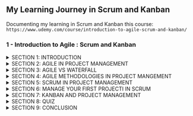 ## My Learning Journey in Scrum and Kanban                                                      
Documenting my learning in Scrum and Kanban this course:
``
https://www.udemy.com/course/introduction-to-agile-scrum-and-kanban/
``
### 1 - Introduction to Agile : Scrum and Kanban 
<details>
<summary> SECTION 1: INTRODUCTION </summary>


</details>

<details>
<summary> SECTION 2: AGILE IN PROJECT MANAGEMENT </summary>


</details>

<details>
<summary> SECTION 3: AGILE VS WATERFALL </summary>


</details>

<details>
<summary> SECTION 4: AGILE METHODOLOGIES IN PROJECT MANGEMENT </summary>


</details>

<details>
<summary> SECTION 5: SCRUM IN PROJECT MANAGEMENT </summary>


</details>

<details>
<summary> SECTION 6: MANAGE YOUR FIRST PROJECTI IN SCRUM </summary>


</details>

<details>
<summary> SECTION 7: KANBAN AND PROJECT MANAGEMENT </summary>


</details>

<details>
<summary> SECTION 8: QUIZ </summary>


</details>

<details>
<summary> SECTION 9: CONCLUSION </summary>


</details>

